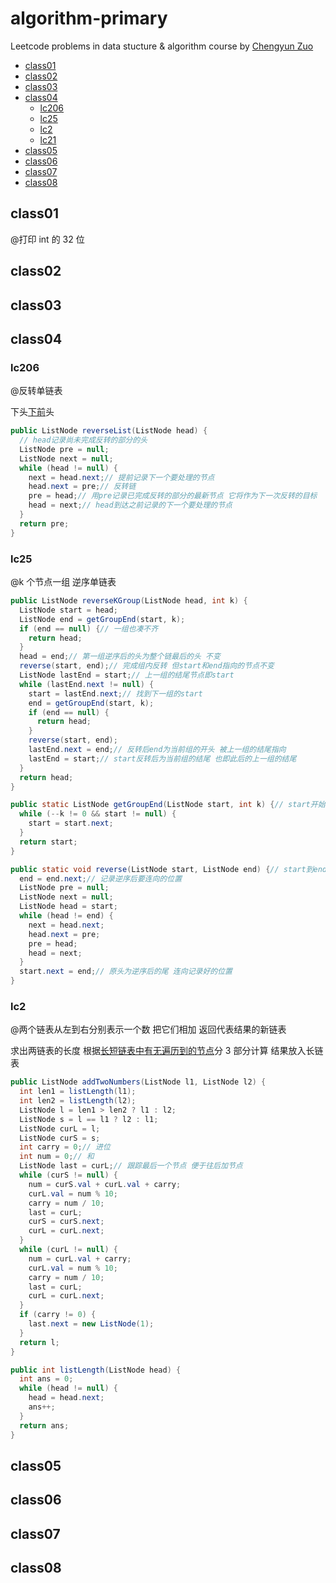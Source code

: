 # algorithm-primary

Leetcode problems in data stucture & algorithm course by [Chengyun Zuo](https://github.com/algorithmzuo/algorithm-primary)

- [class01](#class01)
- [class02](#class02)
- [class03](#class03)
- [class04](#class04)
  - [lc206](#lc206)
  - [lc25](#lc25)
  - [lc2](#lc2)
  - [lc21](#lc21)
- [class05](#class05)
- [class06](#class06)
- [class07](#class07)
- [class08](#class08)

## class01

@打印 int 的 32 位

## class02

## class03

## class04

### lc206

@反转单链表

下头<u>下前</u>头

```java
public ListNode reverseList(ListNode head) {
  // head记录尚未完成反转的部分的头
  ListNode pre = null;
  ListNode next = null;
  while (head != null) {
    next = head.next;// 提前记录下一个要处理的节点
    head.next = pre;// 反转链
    pre = head;// 用pre记录已完成反转的部分的最新节点 它将作为下一次反转的目标
    head = next;// head到达之前记录的下一个要处理的节点
  }
  return pre;
}
```

### lc25

@k 个节点一组 逆序单链表

```java
public ListNode reverseKGroup(ListNode head, int k) {
  ListNode start = head;
  ListNode end = getGroupEnd(start, k);
  if (end == null) {// 一组也凑不齐
    return head;
  }
  head = end;// 第一组逆序后的头为整个链最后的头 不变
  reverse(start, end);// 完成组内反转 但start和end指向的节点不变
  ListNode lastEnd = start;// 上一组的结尾节点即start
  while (lastEnd.next != null) {
    start = lastEnd.next;// 找到下一组的start
    end = getGroupEnd(start, k);
    if (end == null) {
      return head;
    }
    reverse(start, end);
    lastEnd.next = end;// 反转后end为当前组的开头 被上一组的结尾指向
    lastEnd = start;// start反转后为当前组的结尾 也即此后的上一组的结尾
  }
  return head;
}

public static ListNode getGroupEnd(ListNode start, int k) {// start开始数k个 返回组内最后一个 不够k个会返回null
  while (--k != 0 && start != null) {
    start = start.next;
  }
  return start;
}

public static void reverse(ListNode start, ListNode end) {// start到end逆序
  end = end.next;// 记录逆序后要连向的位置
  ListNode pre = null;
  ListNode next = null;
  ListNode head = start;
  while (head != end) {
    next = head.next;
    head.next = pre;
    pre = head;
    head = next;
  }
  start.next = end;// 原头为逆序后的尾 连向记录好的位置
}
```

### lc2

@两个链表从左到右分别表示一个数 把它们相加 返回代表结果的新链表

求出两链表的长度 根据<u>长短链表中有无遍历到的节点</u>分 3 部分计算 结果放入长链表

```java
public ListNode addTwoNumbers(ListNode l1, ListNode l2) {
  int len1 = listLength(l1);
  int len2 = listLength(l2);
  ListNode l = len1 > len2 ? l1 : l2;
  ListNode s = l == l1 ? l2 : l1;
  ListNode curL = l;
  ListNode curS = s;
  int carry = 0;// 进位
  int num = 0;// 和
  ListNode last = curL;// 跟踪最后一个节点 便于往后加节点
  while (curS != null) {
    num = curS.val + curL.val + carry;
    curL.val = num % 10;
    carry = num / 10;
    last = curL;
    curS = curS.next;
    curL = curL.next;
  }
  while (curL != null) {
    num = curL.val + carry;
    curL.val = num % 10;
    carry = num / 10;
    last = curL;
    curL = curL.next;
  }
  if (carry != 0) {
    last.next = new ListNode(1);
  }
  return l;
}

public int listLength(ListNode head) {
  int ans = 0;
  while (head != null) {
    head = head.next;
    ans++;
  }
  return ans;
}
```

## class05

## class06

## class07

## class08
